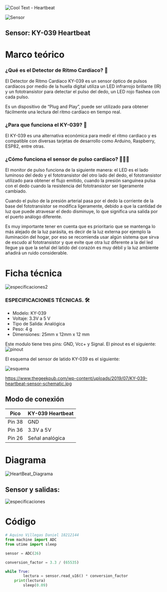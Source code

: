![Cool Text - Heartbeat](https://user-images.githubusercontent.com/84552885/144182471-1ec67c0d-5d3b-406d-b996-ce061eb44e61.png)

![Sensor](https://user-images.githubusercontent.com/84552885/144518236-99b46ddd-8424-484c-a571-a5388afdd4f6.jpg)



## Sensor: KY-039 Heartbeat

# Marco teórico

### ¿Qué es el Detector de Ritmo Cardíaco? 💓

El Detector de Ritmo Cardíaco KY-039 es un sensor óptico de pulsos cardíacos por medio de la huella digital utiliza un LED infrarrojo brillante (IR) y un fototransistor para detectar el pulso del dedo, un LED rojo flashea con cada pulso.

Es un dispositivo de “Plug and Play”, puede ser utilizado para obtener fácilmente una lectura del ritmo cardíaco en tiempo real. 

### ¿Para que funciona el KY-039? 🤔
El KY-039 es una alternativa económica para medir el ritmo cardiaco y es compatible con diversas tarjetas de desarrollo como Arduino, Raspberry, ESP82, entre otras.


### ¿Cómo funciona el sensor de pulso cardíaco? 👷🏻‍♂️
El monitor de pulso funciona de la siguiente manera: el LED es el lado luminoso del dedo y el fototransistor del otro lado del dedo, el fototransistor utilizado para obtener el flujo emitido, cuando la presión sanguínea pulsa con el dedo cuando la resistencia del fototransistor ser ligeramente cambiado.

Cuando el pulso de la presión arterial pasa por el dedo la corriente de la base del fototransistor se modifica ligeramente, debido a que la cantidad de luz que puede atravesar el dedo disminuye, lo que significa una salida por el puerto análogo diferente.

Es muy importante tener en cuenta que es prioritario que se mantenga lo más alejado de la luz parásita, es decir de la luz externa por ejemplo la iluminación del hogar, por eso se recomienda usar algún sistema que sirva de escudo al fototransistor y que evite que otra luz diferente a la del led llegue ya que la señal del latido del corazón es muy débil y la luz ambiente añadirá un ruido considerable.


# Ficha técnica

![especificaciones2](https://user-images.githubusercontent.com/84552885/144528044-c6614b33-9539-4ea0-94e0-90f8653f49fa.png)

### ESPECIFICACIONES TÉCNICAS. 🛠️
- Modelo: KY-039
- Voltaje: 3.3V a 5 V
- Tipo de Salida: Analógica
- Peso: 4 g
- Dimensiones: 25mm x 12mm x 12 mm


Este modulo tiene tres pins: GND, Vcc+ y Signal. El pinout es el siguiente:
![pinout](https://user-images.githubusercontent.com/84552885/144520684-b4e05b62-5744-4e6f-b4cc-1fb168c87ea8.jpg)


El esquema del sensor de latido KY-039 es el siguiente:

![esquema](https://user-images.githubusercontent.com/84552885/144524203-ce1c1c5a-6114-4392-82a1-ada1da1588a7.jpg)

https://www.thegeekpub.com/wp-content/uploads/2019/07/KY-039-heartbeat-sensor-schematic.jpg


## Modo de conexión 

| Pico   | KY-039 Heartbeat |
|--------|------------------|
| Pin 38 | GND              |
| Pin 36 | 3.3V a 5V        |
| Pin 26 | Señal analógica  |

# Diagrama
![HeartBeat_Diagrama](https://user-images.githubusercontent.com/84546168/145541310-a8a9903b-befe-4087-9bcb-ebca30a859d4.png)


## Sensor y salidas: 
![especificaciones](https://user-images.githubusercontent.com/84552885/144535290-da95c082-2b38-4ca0-ba67-40b458e6e175.jpg)

# Código


```python
# Aquino Villegas Daniel 18212144
from machine import ADC
from utime import sleep

sensor = ADC(26)

conversion_factor = 3.3 / (65535)

while True:
        lectura = sensor.read_u16() * conversion_factor
	print(lectura)
        sleep(0.09)
